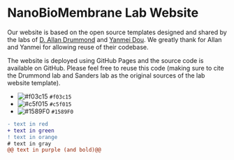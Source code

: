 # NanoBioMembrane Lab Website

Our website is based on the open source templates designed and shared by the labs of [D. Allan Drummond](http://www.allanlab.org/aboutwebsite.html) and [Yanmei Dou](https://yanmeidoulab.github.io/). We greatly thank for Allan and Yanmei for allowing reuse of their codebase. 

The website is deployed using GitHub Pages and the source code is available on GitHub. Please feel free to reuse this code (making sure to cite the Drummond lab and Sanders lab as the original sources of the lab website template).


- ![#f03c15](https://via.placeholder.com/15/f03c15/f03c15.png) `#f03c15`
- ![#c5f015](https://via.placeholder.com/15/c5f015/c5f015.png) `#c5f015`
- ![#1589F0](https://via.placeholder.com/15/1589F0/1589F0.png) `#1589F0`

```diff
- text in red
+ text in green
! text in orange
# text in gray
@@ text in purple (and bold)@@
```
